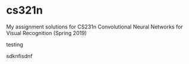 # cs321n
My assignment solutions for CS231n Convolutional Neural Networks for Visual Recognition (Spring 2019)


testing

sdknfisdnf